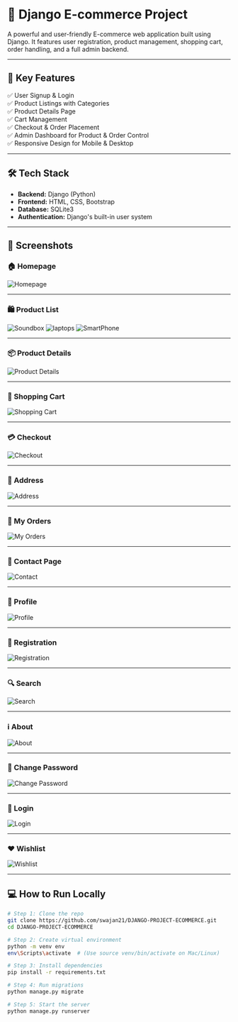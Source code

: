 # 🛒 Django E-commerce Project

A powerful and user-friendly E-commerce web application built using Django. It features user registration, product management, shopping cart, order handling, and a full admin backend.

---

## 🚀 Key Features

✅ User Signup & Login  
✅ Product Listings with Categories  
✅ Product Details Page  
✅ Cart Management  
✅ Checkout & Order Placement  
✅ Admin Dashboard for Product & Order Control  
✅ Responsive Design for Mobile & Desktop

---

## 🛠️ Tech Stack

- **Backend:** Django (Python)
- **Frontend:** HTML, CSS, Bootstrap
- **Database:** SQLite3
- **Authentication:** Django's built-in user system

---

## 📸 Screenshots

### 🏠 Homepage

![Homepage](https://github.com/swajan21/DJANGO-PROJECT-ECOMMERCE/blob/main/Django%20project/Screenshot/Home%20page.png)

---

### 🛍 Product List
![Soundbox](https://github.com/swajan21/DJANGO-PROJECT-ECOMMERCE/blob/main/Django%20project/Screenshot/Soundbox.png)
![laptops](https://github.com/swajan21/DJANGO-PROJECT-ECOMMERCE/blob/main/Django%20project/Screenshot/all%20laptops.png)
![SmartPhone](https://github.com/swajan21/DJANGO-PROJECT-ECOMMERCE/blob/main/Django%20project/Screenshot/all%20smart%20phone%20%26%20watch.png)

---

### 📦 Product Details
![Product Details](https://github.com/swajan21/DJANGO-PROJECT-ECOMMERCE/blob/main/Django%20project/Screenshot/Product-details.png)

---

### 🛒 Shopping Cart
![Shopping Cart](https://github.com/swajan21/DJANGO-PROJECT-ECOMMERCE/blob/main/Django%20project/Screenshot/shoping%20card.png)

---

### 💳 Checkout
![Checkout](https://github.com/swajan21/DJANGO-PROJECT-ECOMMERCE/blob/main/Django%20project/Screenshot/Checkout.png)

---

### 🏡 Address
![Address](https://github.com/swajan21/DJANGO-PROJECT-ECOMMERCE/blob/main/Django%20project/Screenshot/Address.png)

---

### 📜 My Orders
![My Orders](https://github.com/swajan21/DJANGO-PROJECT-ECOMMERCE/blob/main/Django%20project/Screenshot/Orders.png)

---

### 📧 Contact Page
![Contact](https://github.com/swajan21/DJANGO-PROJECT-ECOMMERCE/blob/main/Django%20project/Screenshot/Connect_us.png)

---

### 👤 Profile
![Profile](https://github.com/swajan21/DJANGO-PROJECT-ECOMMERCE/blob/main/Django%20project/Screenshot/Profile.png)

---

### 📝 Registration
![Registration](https://github.com/swajan21/DJANGO-PROJECT-ECOMMERCE/blob/main/Django%20project/Screenshot/Registration.png)

---

### 🔍 Search
![Search](https://github.com/swajan21/DJANGO-PROJECT-ECOMMERCE/blob/main/Django%20project/Screenshot/Search.png)

---

### ℹ️ About
![About](https://github.com/swajan21/DJANGO-PROJECT-ECOMMERCE/blob/main/Django%20project/Screenshot/about.png)

---

### 🔐 Change Password
![Change Password](https://github.com/swajan21/DJANGO-PROJECT-ECOMMERCE/blob/main/Django%20project/Screenshot/change%20password.png)

---

### 🔐 Login
![Login](https://github.com/swajan21/DJANGO-PROJECT-ECOMMERCE/blob/main/Django%20project/Screenshot/login.png)

---

### ❤️ Wishlist
![Wishlist](https://github.com/swajan21/DJANGO-PROJECT-ECOMMERCE/blob/main/Django%20project/Screenshot/wishlist.png)

---

## 💻 How to Run Locally

```bash
# Step 1: Clone the repo
git clone https://github.com/swajan21/DJANGO-PROJECT-ECOMMERCE.git
cd DJANGO-PROJECT-ECOMMERCE

# Step 2: Create virtual environment
python -m venv env
env\Scripts\activate  # (Use source venv/bin/activate on Mac/Linux)

# Step 3: Install dependencies
pip install -r requirements.txt

# Step 4: Run migrations
python manage.py migrate

# Step 5: Start the server
python manage.py runserver
